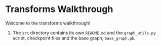 # Transforms Walkthrough

Welcome to the transforms walkthrough!

1. The `src` directory contains its own `README.md` and the `graph_utils.py` script, checkpoint files and the base graph,
`base_graph.pb`.
